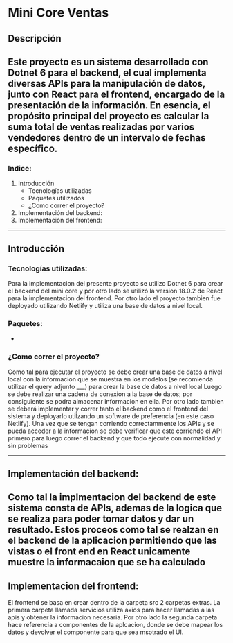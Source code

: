 # Mini Core Ventas

## Descripción
Este proyecto es un sistema desarrollado con Dotnet 6 para el backend, el cual implementa diversas APIs para la manipulación de datos, junto con React para el frontend, encargado de la presentación de la información. En esencia, el propósito principal del proyecto es calcular la suma total de ventas realizadas por varios vendedores dentro de un intervalo de fechas específico.
--- 
### Indice:
1. Introducción
   - Tecnologías utilizadas
   - Paquetes utilizados
   - ¿Como correr el proyecto?
2. Implementación del backend:
3. Implementación del frontend:
--- 
## Introducción
### Tecnologías utilizadas:
Para la implementacion del presente proyecto se utilizo Dotnet 6 para crear el backend del mini core y por otro lado se utilizó la version 18.0.2 de React para la implementacion del frontend. Por otro lado el proyecto tambien fue deployado utilizando Netlify y utiliza una base de datos a nivel local. 

### Paquetes:
-


### ¿Como correr el proyecto?
Como tal para ejecutar el proyecto se debe crear una base de datos a nivel local con la informacion que se muestra en los modelos (se recomienda utilizar el query adjunto ___) para crear la base de datos a nivel local
Luego se debe realizar una cadena de conexion a la base de datos; por consiguiente se podra almacenar informacion en ella. Por otro lado tambien se deberá implementar y correr tanto el backend como el frontend del sistema y deployarlo utilzando un software de preferencia (en este caso Netlify). Una vez que se tengan corriendo correctammente los APIs y se pueda acceder a la informacion se debe verificar que este corriendo el API primero para luego correr el backend y que todo ejecute con normalidad y sin problemas

---
## Implementación del backend:
Como tal la implmentacion del backend de este sistema consta de APIs, ademas de la logica que se realiza para poder tomar datos y dar un resultado. Estos proceos como tal se realzan en el backend de la aplicacion permitiendo que las vistas o el front end en React unicamente muestre la informacaion que se ha calculado
---
## Implementacion del frontend:
El frontend se basa en crear dentro de la carpeta src 2 carpetas extras. La primera carpeta llamada servicios utiliza axios para hacer llamadas a las apis y obtener la informacion necesaria. Por otro lado la segunda carpeta hace referencia a componentes de la aplcacion, donde se debe mapear los datos y  devolver el componente para que sea msotrado el UI.
